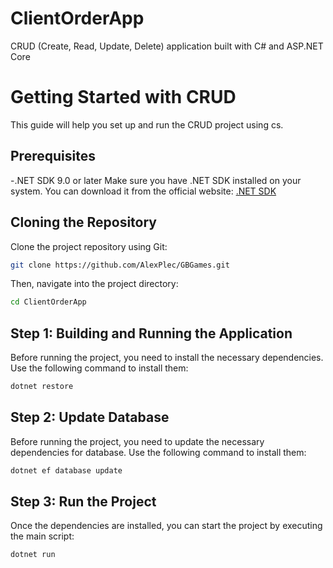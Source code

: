 # ClientOrderApp
CRUD (Create, Read, Update, Delete) application built with C# and ASP.NET Core

# Getting Started with CRUD

This guide will help you set up and run the CRUD project using cs.

## Prerequisites

 -.NET SDK 9.0 or later
 Make sure you have .NET SDK installed on your system. You can download it from the official website: [.NET SDK](https://dotnet.microsoft.com/en-us/download/dotnet/9.0)

## Cloning the Repository

Clone the project repository using Git:

```sh
git clone https://github.com/AlexPlec/GBGames.git
```

Then, navigate into the project directory:

```sh
cd ClientOrderApp
```

## Step 1: Building and Running the Application

Before running the project, you need to install the necessary dependencies. Use the following command to install them:
 
 ```sh
dotnet restore
```

## Step 2: Update Database

Before running the project, you need to update the necessary dependencies for database. Use the following command to install them:

```sh
dotnet ef database update
```

## Step 3: Run the Project

Once the dependencies are installed, you can start the project by executing the main script:

```sh
dotnet run
```
